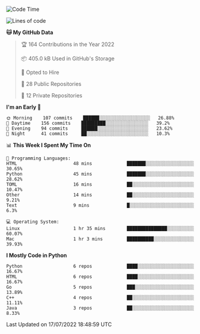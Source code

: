 <!--START_SECTION:waka-->
![Code Time](http://img.shields.io/badge/Code%20Time-0%20secs-blue)

![Lines of code](https://img.shields.io/badge/From%20Hello%20World%20I%27ve%20Written-983%20Thousand%20lines%20of%20code-blue)

**🐱 My GitHub Data** 

> 🏆 164 Contributions in the Year 2022
 > 
> 📦 405.0 kB Used in GitHub's Storage 
 > 
> 💼 Opted to Hire
 > 
> 📜 28 Public Repositories 
 > 
> 🔑 12 Private Repositories  
 > 
**I'm an Early 🐤** 

```text
🌞 Morning    107 commits    ██████░░░░░░░░░░░░░░░░░░░   26.88% 
🌆 Daytime    156 commits    █████████░░░░░░░░░░░░░░░░   39.2% 
🌃 Evening    94 commits     ██████░░░░░░░░░░░░░░░░░░░   23.62% 
🌙 Night      41 commits     ██░░░░░░░░░░░░░░░░░░░░░░░   10.3%

```


📊 **This Week I Spent My Time On** 

```text
💬 Programming Languages: 
HTML                     48 mins             ███████░░░░░░░░░░░░░░░░░░   30.65% 
Python                   45 mins             ███████░░░░░░░░░░░░░░░░░░   28.62% 
TOML                     16 mins             ██░░░░░░░░░░░░░░░░░░░░░░░   10.47% 
Other                    14 mins             ██░░░░░░░░░░░░░░░░░░░░░░░   9.21% 
Text                     9 mins              █░░░░░░░░░░░░░░░░░░░░░░░░   6.3%

💻 Operating System: 
Linux                    1 hr 35 mins        ███████████████░░░░░░░░░░   60.07% 
Mac                      1 hr 3 mins         ██████████░░░░░░░░░░░░░░░   39.93%

```

**I Mostly Code in Python** 

```text
Python                   6 repos             ████░░░░░░░░░░░░░░░░░░░░░   16.67% 
HTML                     6 repos             ████░░░░░░░░░░░░░░░░░░░░░   16.67% 
Go                       5 repos             ███░░░░░░░░░░░░░░░░░░░░░░   13.89% 
C++                      4 repos             ██░░░░░░░░░░░░░░░░░░░░░░░   11.11% 
Java                     3 repos             ██░░░░░░░░░░░░░░░░░░░░░░░   8.33%

```



 Last Updated on 17/07/2022 18:48:59 UTC
<!--END_SECTION:waka-->
